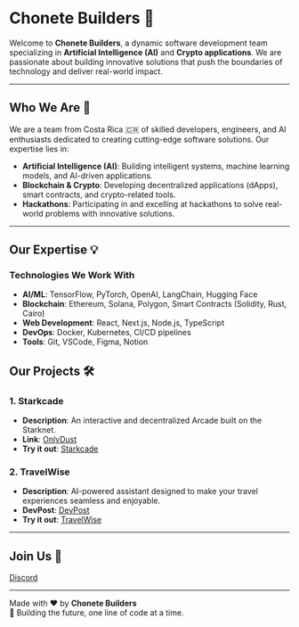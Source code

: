# **Chonete Builders** 🚀

Welcome to **Chonete Builders**, a dynamic software development team specializing in **Artificial Intelligence (AI)** and **Crypto applications**. We are passionate about building innovative solutions that push the boundaries of technology and deliver real-world impact.

---

## **Who We Are** 👋

We are a team from Costa Rica 🇨🇷 of skilled developers, engineers, and AI enthusiasts dedicated to creating cutting-edge software solutions. Our expertise lies in:

- **Artificial Intelligence (AI)**: Building intelligent systems, machine learning models, and AI-driven applications.
- **Blockchain & Crypto**: Developing decentralized applications (dApps), smart contracts, and crypto-related tools.
- **Hackathons**: Participating in and excelling at hackathons to solve real-world problems with innovative solutions.

---


## **Our Expertise** 💡

### **Technologies We Work With**
- **AI/ML**: TensorFlow, PyTorch, OpenAI, LangChain, Hugging Face
- **Blockchain**: Ethereum, Solana, Polygon, Smart Contracts (Solidity, Rust, Cairo)
- **Web Development**: React, Next.js, Node.js, TypeScript
- **DevOps**: Docker, Kubernetes, CI/CD pipelines
- **Tools**: Git, VSCode, Figma, Notion

## **Our Projects** 🛠️

### **1. Starkcade**
- **Description**: An interactive and decentralized Arcade built on the Starknet.
- **Link**: [OnlyDust](https://app.onlydust.com/p/starkcade)
- **Try it out**: [Starkcade](https://starkcade.vercel.app/)

### **2. TravelWise**
- **Description**: AI-powered assistant designed to make your travel experiences seamless and enjoyable.
- **DevPost**: [DevPost](https://devpost.com/software/travelwise)
- **Try it out**: [TravelWise](https://travel-wise-one.vercel.app/)


---

## **Join Us** 🤝

[Discord](https://discord.gg/ZSyShWJmHB)

---


Made with ❤️ by **Chonete Builders**  
🚀 Building the future, one line of code at a time.
